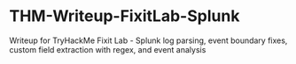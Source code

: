 # THM-Writeup-FixitLab-Splunk
Writeup for TryHackMe Fixit Lab - Splunk log parsing, event boundary fixes, custom field extraction with regex, and event analysis 
